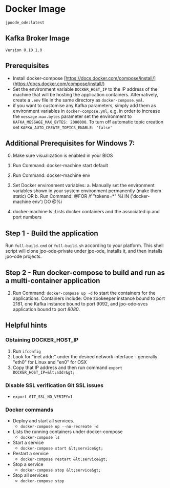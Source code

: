 # Docker Image
	jpoode_ode:latest
## Kafka Broker Image
	Version 0.10.1.0
	
## Prerequisites

- Install docker-compose [https://docs.docker.com/compose/install/](https://docs.docker.com/compose/install/)
- Set the environment variable ```DOCKER_HOST_IP``` to the IP address of the machine that will be hosting the application containers. Alternatively, create a ```.env``` file in the same directory as ```docker-compose.yml```. 
- if you want to customise any Kafka parameters, simply add them as environment variables in ```docker-compose.yml```, e.g. in order to increase the ```message.max.bytes``` parameter set the environment to ```KAFKA_MESSAGE_MAX_BYTES: 2000000```. To turn off automatic topic creation set ```KAFKA_AUTO_CREATE_TOPICS_ENABLE: 'false'```

## Additional Prerequisites for Windows 7:
 0. Make sure visualization is enabled in your BIOS
 1. Run Command: docker-machine start default
 3. Run Command: docker-machine env
 4. Set Docker environment variables:
	 a. Manually set the environment variables shown in your system environment permanently (make them static)
   OR
     b. Run Command: @FOR /f "tokens=*" %i IN ('docker-machine env') DO @%i

 5. docker-machine ls ;Lists docker containers and the associated ip and port numbers

## Step 1 - Build the application
Run ```full-build.cmd``` or ```full-build.sh``` according to your platform. This shell script will clone jpo-ode-private under jpo-ode, installs it, and then installs jpo-ode projects.

## Step 2 - Run docker-compose to build and run as a multi-container application
 2. Run Command: ```docker-compose up -d``` to start the containers for the applications. Containers include: One zookeeper instance bound to port 2181, one Kafka instance bound to port 9092, and jpo-ode-svcs application bound to port *8080*.

## Helpful hints

 ### Obtaining DOCKER_HOST_IP
  1. Run `ifconfig`
  2. Look for "inet addr:" under the desired network interface - generally "eth0" for Linux and "en0" for OSX
  3. Copy that IP address and then run command `export DOCKER_HOST_IP=&lt;addr&gt;`
  
 ### Disable SSL verification Git SSL issues
   - `export GIT_SSL_NO_VERIFY=1`
 ### Docker commands
   - Deploy and start all services. 
     - `docker-compose up --no-recreate -d`
   - Lists the running containers under docker-compose
     - `docker-compose ls`
   - Start a service
     - `docker-compose start &lt;service&gt;`
   - Restart a service
     - `docker-compose restart &lt;service&gt;`
   - Stop a service
     - `docker-compose stop &lt;service&gt;`
   - Stop all services
     - `docker-compose stop`
